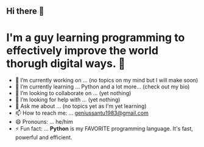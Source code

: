 ## Hi there 👋

# I'm a guy learning programming to effectively improve the world thorugh digital ways. 🎉

- 🔭 I’m currently working on ... (no topics on my mind but I will make soon)
- 🌱 I’m currently learning ... Python and a lot more... (check out my bio)
- 👯 I’m looking to collaborate on ... (yet nothing)
- 🤔 I’m looking for help with ... (yet nothing)
- 💬 Ask me about ... (no topics yet as I'm yet learning)
- 📫 How to reach me: ... geniussantu1983@gmail.com
- 😄 Pronouns: ... he/him
- ⚡ Fun fact: ... **Python** is my FAVORITE programming language. It's fast, powerful and efficient.
